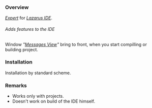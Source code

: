 ### Overview

*[Expert]* for *[Lazarus IDE]*.

###### Adds features to the IDE
Window *"[Messages View]"* bring to front, when you start compilling or building project.

### Installation
Installation by standard scheme.

### Remarks
* Works only with projects.
* Doesn't work on build of the IDE  himself.

[Lazarus IDE]: http://www.lazarus-ide.org/
[Expert]: http://wiki.lazarus.freepascal.org/Extending_the_IDE#Overview
[Messages View]: http://wiki.freepascal.org/IDE_Window:_Messages